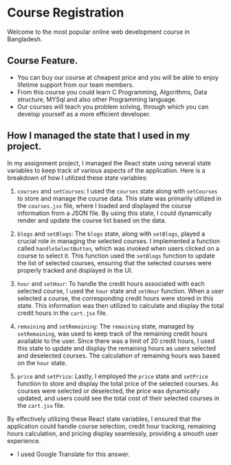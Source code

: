 # Course Registration

Welcome to the most popular online web development course in Bangladesh.

## Course Feature.

- You can buy our course at cheapest price and you will be able to enjoy lifetime support from our team members.
- From this course you could learn C Programming, Algorithms, Data structure, MYSql and also other Programming language.
- Our courses will teach you problem solving, through which you can develop yourself as a more efficient developer.

## How I managed the state that I used in my project.

In my assignment project, I managed the React state using several state variables to keep track of various aspects of the application. Here is a breakdown of how I utilized these state variables:

1. `courses` and `setCourses`: I used the `courses` state along with `setCourses` to store and manage the course data. This state was primarily utilized in the `courses.jsx` file, where I loaded and displayed the course information from a JSON file. By using this state, I could dynamically render and update the course list based on the data.

2. `blogs` and `setBlogs`: The `blogs` state, along with `setBlogs`, played a crucial role in managing the selected courses. I implemented a function called `handleSelectButton`, which was invoked when users clicked on a course to select it. This function used the `setBlogs` function to update the list of selected courses, ensuring that the selected courses were properly tracked and displayed in the UI.

3. `hour` and `setHour`: To handle the credit hours associated with each selected course, I used the `hour` state and `setHour` function. When a user selected a course, the corresponding credit hours were stored in this state. This information was then utilized to calculate and display the total credit hours in the `cart.jsx` file.

4. `remaining` and `setRemaining`: The `remaining` state, managed by `setRemaining`, was used to keep track of the remaining credit hours available to the user. Since there was a limit of 20 credit hours, I used this state to update and display the remaining hours as users selected and deselected courses. The calculation of remaining hours was based on the `hour` state.

5. `price` and `setPrice`: Lastly, I employed the `price` state and `setPrice` function to store and display the total price of the selected courses. As courses were selected or deselected, the price was dynamically updated, and users could see the total cost of their selected courses in the `cart.jsx` file.

By effectively utilizing these React state variables, I ensured that the application could handle course selection, credit hour tracking, remaining hours calculation, and pricing display seamlessly, providing a smooth user experience.

- I used Google Translate for this answer.
